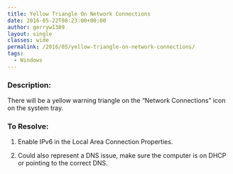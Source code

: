 ```yaml
---
title: Yellow Triangle On Network Connections
date: 2016-05-22T08:23:00+00:00
author: gerryw1389
layout: single
classes: wide
permalink: /2016/05/yellow-triangle-on-network-connections/
tags:
  - Windows
---
```

<!--more-->

### Description:

There will be a yellow warning triangle on the &#8220;Network Connections&#8221; icon on the system tray.

### To Resolve:

1. Enable IPv6 in the Local Area Connection Properties.

2. Could also represent a DNS issue, make sure the computer is on DHCP or pointing to the correct DNS.